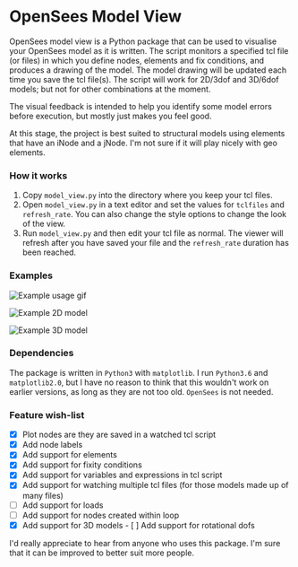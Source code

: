 # OpenSees Model View

OpenSees model view is a Python package that can be used to visualise your OpenSees model as it is written. The script monitors a specified tcl file (or files) in which you define nodes, elements and fix conditions, and produces a drawing of the model. The model drawing will be updated each time you save the tcl file(s). The script will work for 2D/3dof and 3D/6dof models; but not for other combinations at the moment.

The visual feedback is intended to help you identify some model errors before execution, but mostly just makes you feel good.

At this stage, the project is best suited to structural models using elements that have an iNode and a jNode. I'm not sure if it will play nicely with geo elements.

### How it works

1. Copy `model_view.py` into the directory where you keep your tcl files.
2. Open `model_view.py` in a text editor and set the values for `tclfiles` and `refresh_rate`. You can also change the style options to change the look of the view.
3. Run `model_view.py` and then edit your tcl file as normal. The viewer will refresh after you have saved your file and the `refresh_rate` duration has been reached.

### Examples

![Example usage gif](https://cloud.githubusercontent.com/assets/22332883/25312657/25d0a1d4-2873-11e7-82f8-ac6cb2522550.gif)

![Example 2D model](https://cloud.githubusercontent.com/assets/22332883/25365954/6983dfa6-29c0-11e7-8d72-615aad79d4e2.png)

![Example 3D model](https://cloud.githubusercontent.com/assets/22332883/25365961/754aeb7c-29c0-11e7-97c9-3e3881de5056.png)

### Dependencies

The package is written in `Python3` with `matplotlib`. I run `Python3.6` and `matplotlib2.0`, but I have no reason to think that this wouldn't work on earlier versions, as long as they are not too old. `OpenSees` is not needed.

### Feature wish-list

- [x] Plot nodes are they are saved in a watched tcl script
- [x] Add node labels
- [x] Add support for elements
- [x] Add support for fixity conditions
- [x] Add support for variables and expressions in tcl script
- [x] Add support for watching multiple tcl files (for those models made up of many files)
- [ ] Add support for loads
- [ ] Add support for nodes created within loop
- [x] Add support for 3D models
        - [ ] Add support for rotational dofs

I'd really appreciate to hear from anyone who uses this package. I'm sure that it can be improved to better suit more people.
